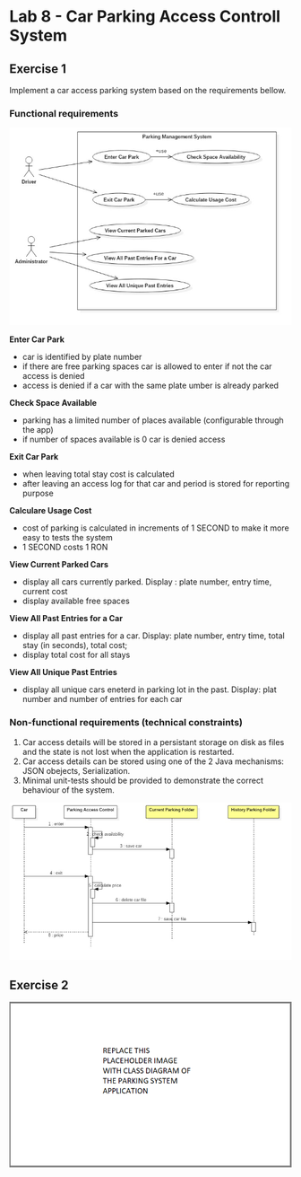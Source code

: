 # Lab 8 - Car Parking Access Controll System


## Exercise 1 

Implement a car access parking system based on the requirements bellow. 

### Functional requirements

![Exercise 1 image](docs/UseCaseDiagramParkingLot.jpg)

**Enter Car Park**
- car is identified by plate number
- if there are free parking spaces car is allowed to enter if not the car access is denied
- access is denied if a car with the same plate umber is already parked

**Check Space Available**
- parking has a limited number of places available (configurable through the app)
- if number of spaces available is 0 car is denied access

**Exit Car Park**
- when leaving total stay cost is calculated 
- after leaving an access log for that car and period is stored for reporting purpose

**Calculare Usage Cost**
- cost of parking is calculated in increments of 1 SECOND to make it more easy to tests the system 
- 1 SECOND costs 1 RON

**View Current Parked Cars**
- display all cars currently parked. Display : plate number, entry time, current cost
- display available free spaces 

**View All Past Entries for a Car**
- display all past entries for a car. Display: plate number, entry time, total stay (in seconds), total cost;
- display total cost for all stays

**View All Unique Past Entries**
- display all unique cars eneterd in parking lot in the past. Display: plat number and number of entries for each car 

### Non-functional requirements (technical constraints)

1. Car access details will be stored in a persistant storage on disk as files and the state is not lost when the application is restarted. 
2. Car access details can be stored using one of the 2 Java mechanisms: JSON obejects, Serialization. 
3. Minimal unit-tests should be provided to demonstrate the correct behaviour of the system.


![Exercise 2 image](docs/SequenceDiagramParkingLot.jpg)

## Exercise 2 

![Exercise 2 image](docs/classdiagram.png)



